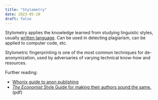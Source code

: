 ```yaml
---
title: "Stylometry"
date: 2023-05-20
draft: false
---
```


Stylometry applies the knowledge learned from studying linguistic
styles,
usually [written language](/writing).
Can be used in detecting plagiarism,
can be applied to computer code, etc.

Stylometric fingerprinting is one of the most common techniques
for de-anonymization,
used by adversaries of varying technical know-how and resources.

Further reading:
- [Whonix guide to anon publishing](https://www.whonix.org/wiki/Surfing_Posting_Blogging)
- [*The Economist* Style Guide for making their authors sound the same.](https://cdn.static-economist.com/sites/default/files/pdfs/style_guide_12.pdf)
  (pdf)
